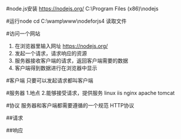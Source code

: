#node.js安装
https://nodejs.org/
C:\Program Files (x86)\nodejs

#运行node
cd C:\wamp\www\nodeforjs4
读取文件

#访问一个网站
1. 在浏览器里输入网址 https://nodejs.org/
2. 发起一个请求，请求响应的资源
3. 服务器接收客户端的请求，返回客户端需要的数据
4. 客户端得到数据进行在浏览器中显示

#客户端
只要可以发起请求都叫客户端

#服务器
1.地点
2.能够接受请求，提供服务
linux iis nginx apache tomcat

#协议
服务器和客户端都需要遵循的一个规范
HTTP协议

##请求

##响应

